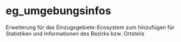 # eg_umgebungsinfos
 Erweiterung für das Einzugsgebiete-Ecosystem zum hinzufügen für Statistiken und Informationen des Bezirks bzw. Ortsteils
